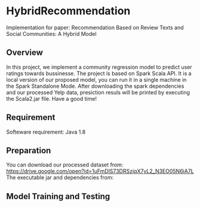 # HybridRecommendation
Implementation for paper: Recommendation Based on Review Texts and Social Communities: A Hybrid Model

## Overview
In this project, we implement a community regression model to predict user ratings towards bussinesse. The project is based on Spark Scala API. It is a local version of our proposed model, you can run it in a single machine in the Spark Standalone Mode. After downloading the spark dependencies and our processed Yelp data, presiction resuls will be printed by executing the Scala2.jar file. Have a good time!

## Requirement
Softeware requirement: Java 1.8

## Preparation
You can download our processed dataset from: 
https://drive.google.com/open?id=1uFmDlS73DRSzjqX7yL2_N3EO05N6iA7L
The executable jar and dependencies from:

## Model Training and Testing


